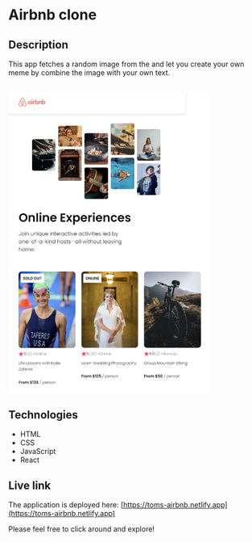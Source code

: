 # Airbnb clone

## Description
This app fetches a random image from the and let you create your own meme by combine the image with your own text.

<br/>
<img src="airbnb-clone.png" alt="Screenshot of website." style="border: 2 px solid gray;" width="400px"/>

## Technologies
- HTML
- CSS
- JavaScript
- React

## Live link
The application is deployed here:
[https://toms-airbnb.netlify.app](https://toms-airbnb.netlify.app)

Please feel free to click around and explore!
